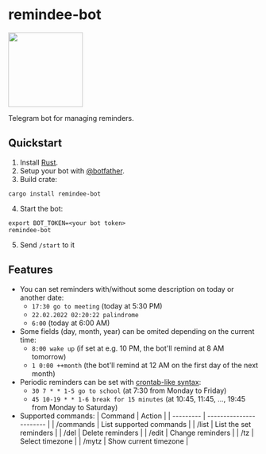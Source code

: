 # remindee-bot
<img src="https://raw.githubusercontent.com/magnickolas/remindee-bot/master/extra/logo/remindee.svg" width="150">

Telegram bot for managing reminders.

## Quickstart

1. Install [Rust].
2. Setup your bot with [@botfather](https://t.me/botfather).
3. Build crate:
```console
cargo install remindee-bot
```
4. Start the bot:
```console
export BOT_TOKEN=<your bot token>
remindee-bot
```
5. Send `/start` to it

## Features
- You can set reminders with/without some description on today or another date:
    - `17:30 go to meeting` (today at 5:30 PM)
    - `22.02.2022 02:20:22 palindrome`
    - `6:00` (today at 6:00 AM)
- Some fields (day, month, year) can be omited depending on the current time:
    - `8:00 wake up` (if set at e.g. 10 PM, the bot'll remind at 8 AM tomorrow)
    - `1 0:00 ++month` (the bot'll remind at 12 AM on the first day of the next month) 
- Periodic reminders can be set with [crontab-like syntax][cron]:
    - `30 7 * * 1-5 go to school` (at 7:30 from Monday to Friday)
    - `45 10-19 * * 1-6 break for 15 minutes` (at 10:45, 11:45, ..., 19:45 from Monday to Saturday)
- Supported commands:
    | Command   | Action                  |
    | --------- | ----------------------- |
    | /commands | List supported commands |
    | /list     | List the set reminders  |
    | /del      | Delete reminders        |
    | /edit     | Change reminders        |
    | /tz       | Select timezone         |
    | /mytz     | Show current timezone   |

[rust]: https://doc.rust-lang.org/cargo/getting-started/installation.html
[cron]: https://en.wikipedia.org/wiki/Cron#CRON_expression
